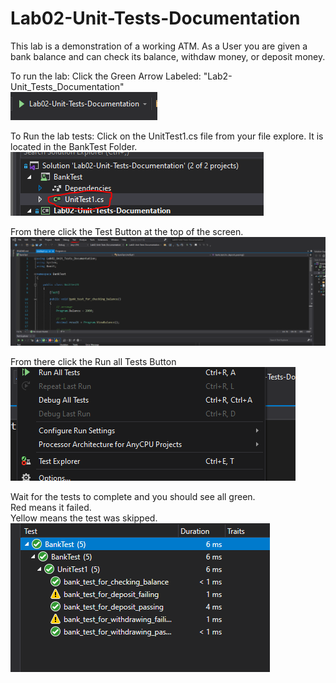 # Lab02-Unit-Tests-Documentation

This lab is a demonstration of a working ATM. As a User you are given a bank balance and can check its balance, withdaw money, or deposit money. 

To run the lab:
Click the Green Arrow Labeled: "Lab2-Unit_Tests_Documentation"  
![Picture Demo](assests/Capture.PNG)

To Run the lab tests: 
Click on the UnitTest1.cs file from your file explore. It is located in the BankTest Folder. 
![Picture Demo](assests/Capture2.PNG)    

From there click the Test Button at the top of the screen.    
![Picture Demo](assests/Capture3.PNG)  

From there click the Run all Tests Button  
![Picture Demo](assests/Capture4.PNG)

Wait for the tests to complete and you should see all green.   
Red means it failed.   
Yellow means the test was skipped.   
![Picture Demo](assests/Capture5.PNG)
